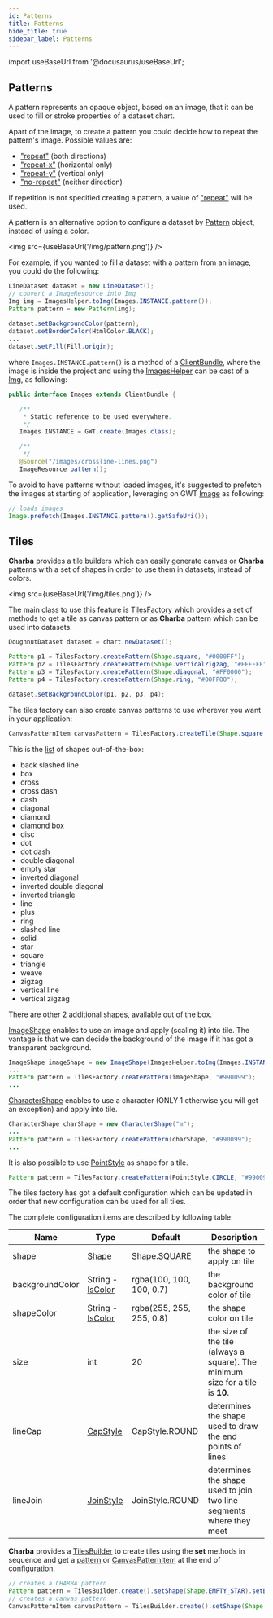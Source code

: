 ```yaml
---
id: Patterns
title: Patterns
hide_title: true
sidebar_label: Patterns
---
```

import useBaseUrl from '@docusaurus/useBaseUrl';

## Patterns

A pattern represents an opaque object, based on an image, that it can be used to fill or stroke properties of a dataset chart.

Apart of the image, to create a pattern you could decide how to repeat the pattern's image. Possible values are:

  * ["repeat"](https://pepstock-org.github.io/Charba/3.3/org/pepstock/charba/client/dom/enums/Repetition.html#REPEAT) (both directions)
  * ["repeat-x"](https://pepstock-org.github.io/Charba/3.3/org/pepstock/charba/client/dom/enums/Repetition.html#REPEAT_X) (horizontal only)
  * ["repeat-y"](https://pepstock-org.github.io/Charba/3.3/org/pepstock/charba/client/dom/enums/Repetition.html#REPEAT_Y) (vertical only)
  * ["no-repeat"](https://pepstock-org.github.io/Charba/3.3/org/pepstock/charba/client/dom/enums/Repetition.html#NO_REPEAT) (neither direction)

If repetition is not specified creating a pattern, a value of ["repeat"](https://pepstock-org.github.io/Charba/3.3/org/pepstock/charba/client/dom/enums/Repetition.html#REPEAT) will be used.

A pattern is an alternative option to configure a dataset by [Pattern](https://pepstock-org.github.io/Charba/3.3/org/pepstock/charba/client/colors/Pattern.html) object, instead of using a color.

<img src={useBaseUrl('/img/pattern.png')} />

For example, if you wanted to fill a dataset with a pattern from an image, you could do the following:

```java
LineDataset dataset = new LineDataset();
// convert a ImageResource into Img
Img img = ImagesHelper.toImg(Images.INSTANCE.pattern());      
Pattern pattern = new Pattern(img);
      
dataset.setBackgroundColor(pattern);
dataset.setBorderColor(HtmlColor.BLACK);
...
dataset.setFill(Fill.origin);
```

where `Images.INSTANCE.pattern()` is a method of a [ClientBundle](http://www.gwtproject.org/javadoc/latest/com/google/gwt/resources/client/ClientBundle.html), where the image is inside the project and using the [ImagesHelper](https://pepstock-org.github.io/Charba/3.3/org/pepstock/charba/client/gwt/ImagesHelper.html) can be cast of a [Img](https://pepstock-org.github.io/Charba/3.3/org/pepstock/charba/client/dom/elements/Img.html), as following:


```java
public interface Images extends ClientBundle {

   /**
    * Static reference to be used everywhere.
    */
   Images INSTANCE = GWT.create(Images.class);

   /**
    */
   @Source("/images/crossline-lines.png")
   ImageResource pattern();
```
 
To avoid to have patterns without loaded images, it's suggested to prefetch the images at starting of application, leveraging on GWT [Image](http://www.gwtproject.org/javadoc/latest/com/google/gwt/user/client/ui/Image.html#prefetch-com.google.gwt.safehtml.shared.SafeUri-) as following:

```java
// loads images
Image.prefetch(Images.INSTANCE.pattern().getSafeUri());
```

## Tiles

**Charba** provides a tile builders which can easily generate canvas or **Charba** patterns with a set of shapes in order to use them in datasets, instead of colors.

<img src={useBaseUrl('/img/tiles.png')} />

The main class to use this feature is [TilesFactory](https://pepstock-org.github.io/Charba/3.3/org/pepstock/charba/client/colors/tiles/TilesFactory.html) which provides a set of methods to get a tile as canvas pattern or as **Charba** pattern which can be used into datasets.

```java
DoughnutDataset dataset = chart.newDataset();

Pattern p1 = TilesFactory.createPattern(Shape.square, "#0000FF");
Pattern p2 = TilesFactory.createPattern(Shape.verticalZigzag, "#FFFFFF");
Pattern p3 = TilesFactory.createPattern(Shape.diagonal, "#FF0000");
Pattern p4 = TilesFactory.createPattern(Shape.ring, "#OOFFOO");

dataset.setBackgroundColor(p1, p2, p3, p4);
```

The tiles factory can also create canvas patterns to use wherever you want in your application:

```java
CanvasPatternItem canvasPattern = TilesFactory.createTile(Shape.square, "#0000FF");
```

This is the [list](https://pepstock-org.github.io/Charba/3.3/org/pepstock/charba/client/colors/tiles/Shape.html) of shapes out-of-the-box:

  * back slashed line
  * box
  * cross
  * cross dash
  * dash
  * diagonal
  * diamond
  * diamond box
  * disc
  * dot
  * dot dash
  * double diagonal
  * empty star
  * inverted diagonal
  * inverted double diagonal
  * inverted triangle
  * line
  * plus
  * ring
  * slashed line
  * solid
  * star
  * square
  * triangle
  * weave
  * zigzag
  * vertical line
  * vertical zigzag

There are other 2 additional shapes, available out of the box.

[ImageShape](https://pepstock-org.github.io/Charba/3.3/org/pepstock/charba/client/colors/tiles/ImageShape.html) enables to use an image and apply (scaling it) into tile. The vantage is that we can decide the background of the image if it has got a transparent background.

```java
ImageShape imageShape = new ImageShape(ImagesHelper.toImg(Images.INSTANCE.myImage()));
...		
Pattern pattern = TilesFactory.createPattern(imageShape, "#990099");
...
```

[CharacterShape](https://pepstock-org.github.io/Charba/3.3/org/pepstock/charba/client/colors/tiles/CharacterShape.html) enables to use a character (ONLY 1 otherwise you will get an exception) and apply into tile. 

```java
CharacterShape charShape = new CharacterShape("m");
...		
Pattern pattern = TilesFactory.createPattern(charShape, "#990099");
...
```

It is also possible to use [PointStyle](https://pepstock-org.github.io/Charba/3.3/org/pepstock/charba/client/enums/PointStyle.html) as shape for a tile.

```java
Pattern pattern = TilesFactory.createPattern(PointStyle.CIRCLE, "#990099");
```

The tiles factory has got a default configuration which can be updated in order that new configuration can be used for all tiles.

The complete configuration items are described by following table:

| Name | Type | Default  | Description
| ---- | ---- | -------- | -----------
| shape | [Shape](https://pepstock-org.github.io/Charba/3.3/org/pepstock/charba/client/colors/tiles/Shape.html) | Shape.SQUARE | the shape to apply on tile
| backgroundColor | String - [IsColor](https://pepstock-org.github.io/Charba/3.3/org/pepstock/charba/client/colors/IsColor.html) | rgba(100, 100, 100, 0.7) | the background color of tile
| shapeColor | String - [IsColor](https://pepstock-org.github.io/Charba/3.3/org/pepstock/charba/client/colors/IsColor.html) | rgba(255, 255, 255, 0.8) | the shape color on tile
| size | int | 20 | the size of the tile (always a square). The minimum size for a tile is **10**.
| lineCap | [CapStyle](https://pepstock-org.github.io/Charba/3.3/org/pepstock/charba/client/enums/CapStyle.html) | CapStyle.ROUND | determines the shape used to draw the end points of lines
| lineJoin | [JoinStyle](https://pepstock-org.github.io/Charba/3.3/org/pepstock/charba/client/enums/JoinStyle.html) | JoinStyle.ROUND | determines the shape used to join two line segments where they meet

**Charba** provides a [TilesBuilder](https://pepstock-org.github.io/Charba/3.3/org/pepstock/charba/client/colors/tiles/TilesBuilder.html) to create tiles using the **set** methods in sequence and get a [pattern](https://pepstock-org.github.io/Charba/3.3/org/pepstock/charba/client/colors/Pattern.html) or [CanvasPatternItem](https://pepstock-org.github.io/Charba/3.3/org/pepstock/charba/client/dom/elements/CanvasPatternItem.html) at the end of configuration.

```java
// creates a CHARBA pattern
Pattern pattern = TilesBuilder.create().setShape(Shape.EMPTY_STAR).setBackgroundColor("#990099").asPattern();
// creates a canvas pattern
CanvasPatternItem canvasPattern = TilesBuilder.create().setShape(Shape.EMPTY_STAR).setBackgroundColor("#990099").asTile();
```
